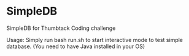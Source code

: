 SimpleDB
========

SimpleDB for Thumbtack Coding challenge

Usage:
Simply run bash run.sh to start interactive mode to test simple database. (You need to have Java installed in your OS)
